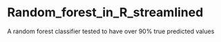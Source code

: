 # Random_forest_in_R_streamlined
A random forest classifier tested to have over 90% true predicted values
